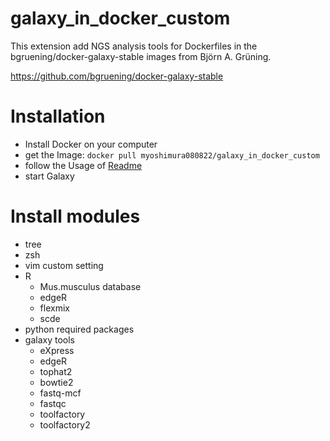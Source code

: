# galaxy_in_docker_custom

This extension add NGS analysis tools for Dockerfiles 
in the bgruening/docker-galaxy-stable images from Björn A. Grüning.

https://github.com/bgruening/docker-galaxy-stable

# Installation
- Install Docker on your computer
- get the Image: ```docker pull myoshimura080822/galaxy_in_docker_custom```
- follow the Usage of [Readme](https://github.com/bgruening/docker-galaxy-stable/blob/master/README.md)
- start Galaxy

# Install modules
- tree
- zsh
- vim custom setting
- R
  - Mus.musculus database
  - edgeR
  - flexmix
  - scde
- python required packages
- galaxy tools
  - eXpress
  - edgeR
  - tophat2
  - bowtie2
  - fastq-mcf
  - fastqc
  - toolfactory
  - toolfactory2
